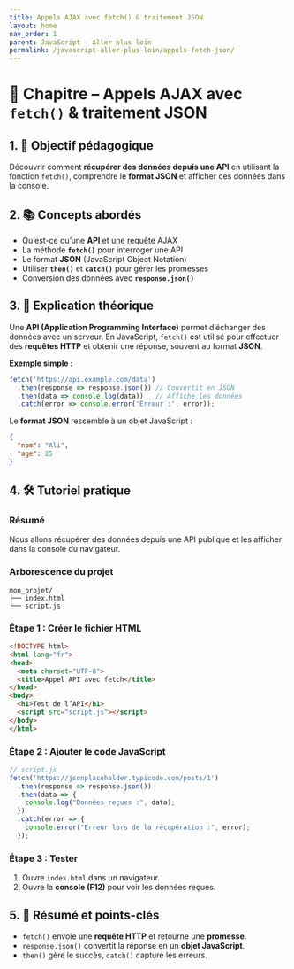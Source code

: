 ```yaml
---
title: Appels AJAX avec fetch() & traitement JSON
layout: home
nav_order: 1
parent: JavaScript - Aller plus loin
permalink: /javascript-aller-plus-loin/appels-fetch-json/
---
```


# 📘 Chapitre – Appels AJAX avec `fetch()` & traitement JSON

## 1. 🎯 Objectif pédagogique

Découvrir comment **récupérer des données depuis une API** en utilisant la fonction `fetch()`, comprendre le **format JSON** et afficher ces données dans la console.

## 2. 📚 Concepts abordés

* Qu’est-ce qu’une **API** et une requête AJAX
* La méthode **`fetch()`** pour interroger une API
* Le format **JSON** (JavaScript Object Notation)
* Utiliser **`then()`** et **`catch()`** pour gérer les promesses
* Conversion des données avec **`response.json()`**

## 3. 🧠 Explication théorique

Une **API (Application Programming Interface)** permet d’échanger des données avec un serveur. En JavaScript, `fetch()` est utilisé pour effectuer des **requêtes HTTP** et obtenir une réponse, souvent au format **JSON**.

**Exemple simple :**

```js
fetch('https://api.example.com/data')
  .then(response => response.json()) // Convertit en JSON
  .then(data => console.log(data))   // Affiche les données
  .catch(error => console.error('Erreur :', error));
```

Le **format JSON** ressemble à un objet JavaScript :

```json
{
  "nom": "Ali",
  "age": 25
}
```

## 4. 🛠 Tutoriel pratique

### Résumé

Nous allons récupérer des données depuis une API publique et les afficher dans la console du navigateur.

### Arborescence du projet

```
mon_projet/
├── index.html
└── script.js
```

### **Étape 1 : Créer le fichier HTML**

```html
<!DOCTYPE html>
<html lang="fr">
<head>
  <meta charset="UTF-8">
  <title>Appel API avec fetch</title>
</head>
<body>
  <h1>Test de l’API</h1>
  <script src="script.js"></script>
</body>
</html>
```

### **Étape 2 : Ajouter le code JavaScript**

```js
// script.js
fetch('https://jsonplaceholder.typicode.com/posts/1')
  .then(response => response.json())
  .then(data => {
    console.log("Données reçues :", data);
  })
  .catch(error => {
    console.error("Erreur lors de la récupération :", error);
  });
```

### **Étape 3 : Tester**

1. Ouvre `index.html` dans un navigateur.
2. Ouvre la **console (F12)** pour voir les données reçues.

## 5. 🧾 Résumé et points-clés

* `fetch()` envoie une **requête HTTP** et retourne une **promesse**.
* `response.json()` convertit la réponse en un **objet JavaScript**.
* `then()` gère le succès, `catch()` capture les erreurs.


